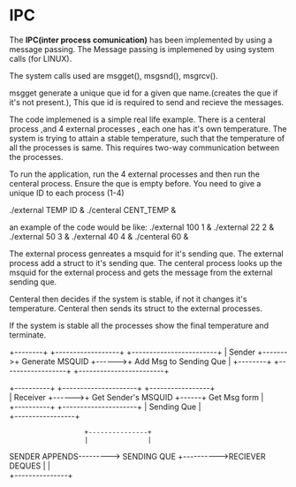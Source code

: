 # IPC
The **IPC(inter process comunication)** has been implemented by using a message passing.
The Message passing is implemened by using system calls (for LINUX).

The system calls used are msgget(), msgsnd(), msgrcv().

msgget generate a unique que id for a given que name.(creates the que if it's not present.), This que id is required to send and recieve the messages.


The code implemened is a simple real life example. There is a centeral process ,and 4 external processes , each one has it's own temperature.
The system is trying to attain a stable temperature, such that the temperature of all the processes is same. This requires two-way communication between the processes.



To run the application, run the 4 external processes and then run the centeral process. Ensure the que is empty before. You need to give a unique ID to each process (1-4)

./external TEMP ID &
./centeral CENT_TEMP &


an example of the code would be like:
./external 100 	1 &
./external 22 	2 &
./external 50 	3 &
./external 40	4 &
./centeral 60 &



The external process genreates a msquid for it's sending que.
The external process add a struct to it's sending que.
The centeral process looks up the msquid for the external process and gets the message from the external sending que.

Centeral then decides if the system is stable, if not it changes it's temperature.
Centeral then sends its struct to the external processes.

If the system is stable all the processes show the final temperature and terminate.



+--------+        +------------------+       +------------------------+
| Sender +------->+ Generate MSQUID  +------>+ Add Msg to Sending Que |
+--------+        +------------------+       +------------------------+
                                                                       
                                                                       
+----------+       +---------------------+      +-----------------+     
| Receiver +------>+ Get Sender's MSQUID +------+  Get Msg form   |     
+----------+       +---------------------+      |  Sending Que    |     
                                                +-----------------+     

                       +---------------+                           
                       |               |                           
SENDER APPENDS--------->  SENDING QUE  +---------->RECIEVER DEQUES
                       |               |                           
                       +---------------+                          